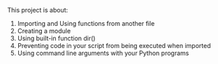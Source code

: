 This project is about:
1. Importing and Using functions from another file
2. Creating a module
3. Using built-in function dir()
4. Preventing code in your script from being executed when imported
5. Using command line arguments with your Python programs
